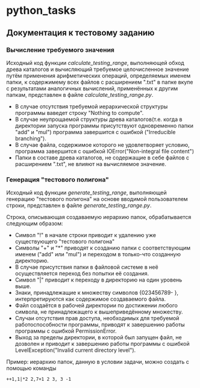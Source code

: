 # python_tasks
## Документация к тестовому заданию
### Вычисление требуемого значения
Исходный код функции *calculate_testing_range*, выполняющей обход древа каталогов и вычисляющий требуемое целочисленное значение путём применения арифметических операций, определяемых именем папки, к содержимему всех файлов с расширением ".txt" в папке вкупе с результатами аналогичных вычислений, применённых к другим папкам, представлен в файле *calculate_testing_range.py*.

* В случае отсутствия требуемой иерархической структуры программы ваведет строку "Nothing to compute".
* В случае неупрощаемой структуры древа каталогов(т.е. когда в директории запуска программы присутствуют одновременно папки "add" и "mul") программа завершится с ошибкой ("Irreducible branching").
* В случае файла, содержимое которого не удовлетворяет условию, программа завершится с ошибкой IOError("Non-integral file content")
* Папки в составе древа каталогов, не содержащие в себе файлов с расширением ".txt", не влияют на вычисляемое значение.

### Генерация "тестового полигона"
Исходный код функции *generate_testing_range*, выполняющей генерацию "тестового полигона" на основе вводимой пользователем строки, представлен в файле *generate_testing_range.py*.

Строка, описывающая создаваемую иерархию папок, обрабатывается следующим образом:
* Символ "!" в начале строки приводит к удалению уже существующего "тестового полигона"
* Символы "+" и "*" приводят к созданию папки с соответствующим именем ("add" или "mul") и переходом в только-что созданную директорию.
* В случае присутствия папки в файловой системе в неё осуществляется переход без попытки её создания.
* Символ "|" приводит к переходу в директорию на один уровень выше.
* Знаки, принадлежащие к множеству символов {023456789- }, интерпретируются как содержимое создаваемого файла.
* Файл создаётся в рабочей директории по достижении любого символа, не принадлежащего к вышеприведённому множеству.
* Случаи отсутствия прав доступа, необходимых для требуемой работоспособности программы, приводят к завершению работы программы с ошибкой PermissionError.
* Выход за пределы директории, в которой был запущен файл, не дозволен и приводит к завершению работы программы с ошибкой LevelException("Invalid current directory level").

Пример: иерархию папок, данную в условии задачи, можно создать с помощью команды
```
++1,1|*2 2,7+1 2 3, 3 -1
```
